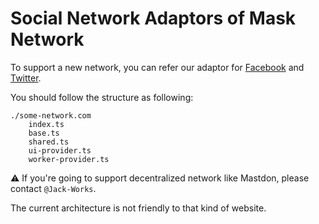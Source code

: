 # Social Network Adaptors of Mask Network

To support a new network, you can refer our adaptor for [Facebook](./facebook.com) and [Twitter](./twitter.com).

You should follow the structure as following:

```plaintext
./some-network.com
    index.ts
    base.ts
    shared.ts
    ui-provider.ts
    worker-provider.ts
```

⚠ If you're going to support decentralized network like Mastdon, please contact `@Jack-Works`.

The current architecture is not friendly to that kind of website.
